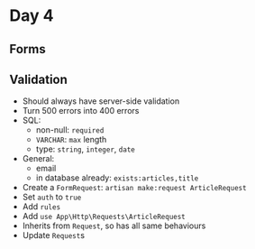 # Day 4

## Forms

## Validation
- Should always have server-side validation
- Turn 500 errors into 400 errors
- SQL:
    - non-null: `required`
    - `VARCHAR`: `max` length
    - type: `string`, `integer`, `date`
- General:
    - email
    - in database already: `exists:articles,title`
- Create a `FormRequest`: `artisan make:request ArticleRequest`
- Set `auth` to `true`
- Add `rules`
- Add `use App\Http\Requests\ArticleRequest`
- Inherits from `Request`, so has all same behaviours
- Update `Request`s
